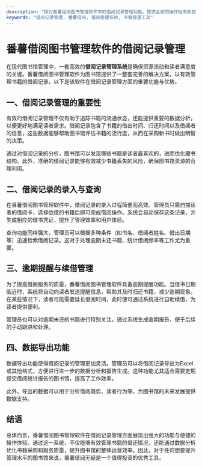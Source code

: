 ```yaml
---
description: "探讨番薯借阅图书管理软件中的借阅记录管理功能，提供全面的操作指南和技巧，提高图书馆管理效率。"
keywords: "借阅记录管理, 番薯借阅, 借阅管理系统, 书籍管理工具"
---
```

# 番薯借阅图书管理软件的借阅记录管理

在现代图书馆管理中，一套高效的**借阅记录管理系统**是确保资源流动和读者满意度的关键。番薯借阅图书管理软件为图书馆提供了一整套完善的解决方案，以有效管理书籍的借阅记录。以下是该软件在借阅记录管理方面的重要功能与优势。

## 一、借阅记录管理的重要性

有效的借阅记录管理不仅有助于追踪书籍的流通状态，还能提供重要的数据分析，以便更好地满足读者需求。借阅记录包含了书籍的借出时间、归还时间以及借阅者的信息，这些数据能够帮助图书馆评估书籍的流行度，从而在采购新书时做出明智的决策。

通过对借阅记录的分析，图书馆可以发现哪些书籍是读者最喜欢的，进而优化藏书结构。此外，准确的借阅记录能够有效减少书籍丢失的风险，确保图书馆资源的合理利用。

## 二、借阅记录的录入与查询

在番薯借阅图书管理软件中，借阅记录的录入过程简便而高效。管理员只需扫描读者的借阅卡，选择欲借的书籍后即可完成借阅操作。系统会自动保存这条记录，并生成相应的借书凭证，提升了管理效率和用户体验。

查询功能同样强大，管理员可以根据多种条件（如书名、借阅者姓名、借出日期等）迅速检索借阅记录。这对于处理逾期未还书籍、统计借阅频率等工作尤为重要。

## 三、逾期提醒与续借管理

为了提高借阅服务的质量，番薯借阅图书管理软件具备逾期提醒功能。当借书日期临近时，系统将自动向读者发送提醒信息，帮助其及时归还书籍，减少逾期现象。在某些情况下，读者可能需要延长借阅时间，此时便可通过系统进行自助续借，为读者提供便利。

管理员也可以对逾期未还的书籍进行特别关注，通过系统生成逾期报告，便于后续的手动跟进和处理。

## 四、数据导出功能

数据导出功能使得借阅记录的管理更加灵活。管理员可以将借阅记录导出为Excel或其他格式，方便进行进一步的数据分析和报告生成。这种功能尤其适合需要定期提交借阅统计报告的图书馆，提高了工作效率。

此外，导出的数据可以用于分析借阅趋势、读者行为等，为图书馆的未来发展提供数据支持。

## 结语

总体而言，番薯借阅图书管理软件在借阅记录管理方面展现出强大的功能与便捷的操作体验。通过这一系统，不仅能够有效管理书籍的借还情况，还能通过数据分析优化书籍采购和服务质量，提升图书馆的整体运营效率。因此，对于任何想要提升管理水平的图书馆来说，番薯借阅无疑是一个值得投资的优秀工具。
